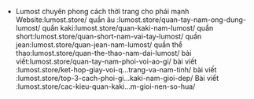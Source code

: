 - Lumost chuyên phong cách thời trang cho phái mạnh
Website:lumost.store/
quần âu :lumost.store/quan-tay-nam-ong-dung-lumost/
quần kaki:lumost.store/quan-kaki-nam-lumost/
quần short:lumost.store/quan-short-nam-vai-tay-lumost/
quần jean:lumost.store/quan-jean-nam-lumost/
quần thể thao:lumost.store/quan-the-thao-nam-dai-lumost/
bài viết:lumost.store/quan-tay-nam-phoi-voi-ao-gi/
bài viết :lumost.store/ket-hop-giay-voi-q…trang-va-nam-tinh/
bài viết :lumost.store/top-3-cach-phoi-gi…kaki-nam-gioi-dep/
Bài viết :lumost.store/cac-kieu-quan-kaki…m-gioi-nen-so-hua/
